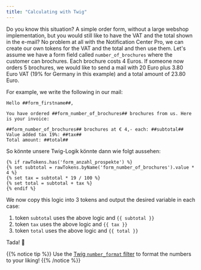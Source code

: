 ```yaml
---
title: "Calculating with Twig"
---
```


Do you know this situation? A simple order form, without a large webshop implementation, but you would still like to 
have the VAT and the total shown in the e-mail? No problem at all with the Notification Center Pro, we can create our own tokens for the VAT and the total and then use them. Let's assume we have a form field called `number_of_brochures` where the customer can brochures. Each brochure costs 4 Euros. If someone now orders 5 brochures, we would like to send a mail with 20 Euro plus 3.80 Euro VAT (19% for Germany in this example) and a total amount of 23.80 Euro.

For example, we write the following in our mail:

```none
Hello ##form_firstname##,

You have ordered ##form_number_of_brochures## brochures from us. Here is your invoice:

##form_number_of_brochures## brochures at € 4,- each: ##subtotal##
Value added tax 19%: ##tax##
Total amount: ##total##
```

So könnte unsere Twig-Logik könnte dann wie folgt aussehen:

```twig
{% if rawTokens.has('form_anzahl_prospekte') %}
{% set subtotal = rawTokens.byName('form_number_of_brochures').value * 4 %}
{% set tax = subtotal * 19 / 100 %}
{% set total = subtotal + tax %}
{% endif %}
```

We now copy this logic into 3 tokens and output the desired variable in each case:

1. token `subtotal` uses the above logic and `{{ subtotal }}`
2. token `tax` uses the above logic and `{{ tax }}`
3. token `total` uses the above logic and `{{ total }}`

Tada! 🎉

{{% notice tip %}}
Use the [Twig `number_format` filter](https://twig.symfony.com/doc/3.x/filters/number_format.html) to format the numbers to your liking!
{{% /notice %}}




